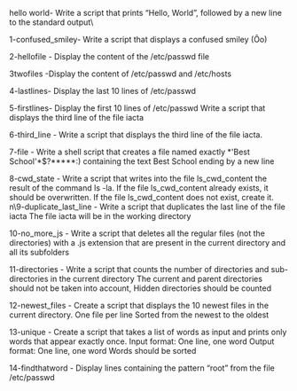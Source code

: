 hello world- Write a script that prints “Hello, World”, followed by a new line to the standard output\

1-confused_smiley- Write a script that displays a confused smiley (Ôo)

2-hellofile - Display the content of the /etc/passwd file

3twofiles -Display the content of /etc/passwd and /etc/hosts

4-lastlines- Display the last 10 lines of /etc/passwd 

5-firstlines- Display the first 10 lines of /etc/passwd
Write a script that displays the third line of the file iacta


6-third_line - Write a script that displays the third line of the file iacta.

7-file - Write a shell script that creates a file named exactly \*\'Best School\'\*$\?\*\*\*\*\*:) containing the text Best School ending by a new line

8-cwd_state - Write a script that writes into the file ls_cwd_content the result of the command ls -la. If the file ls_cwd_content already exists, it should be overwritten. If the file ls_cwd_content does not exist, create it.
n\9-duplicate_last_line - Write a script that duplicates the last line of the file iacta The file iacta will be in the working directory

10-no_more_js - Write a script that deletes all the regular files (not the directories) with a .js extension that are present in the current directory and all its subfolders

11-directories - Write a script that counts the number of directories and sub-directories in the current directory The current and parent directories should not be taken into account, Hidden directories should be counted

12-newest_files - Create a script that displays the 10 newest files in the current directory. One file per line Sorted from the newest to the oldest

13-unique - Create a script that takes a list of words as input and prints only words that appear exactly once. Input format: One line, one word Output format: One line, one word Words should be sorted

14-findthatword - Display lines containing the pattern “root” from the file /etc/passwd 

